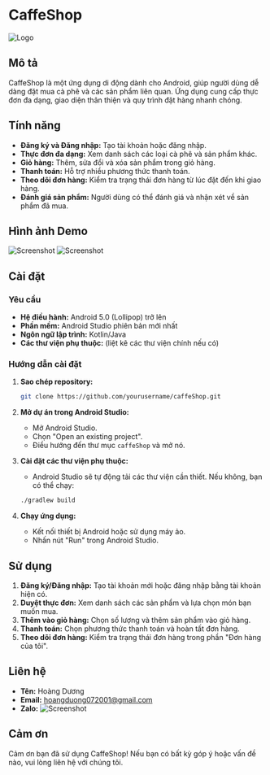 # CaffeShop

![Logo](path/to/logo.png)

## Mô tả

CaffeShop là một ứng dụng di động dành cho Android, giúp người dùng dễ dàng đặt mua cà phê và các sản phẩm liên quan. Ứng dụng cung cấp thực đơn đa dạng, giao diện thân thiện và quy trình đặt hàng nhanh chóng.

## Tính năng

- **Đăng ký và Đăng nhập:** Tạo tài khoản hoặc đăng nhập.
- **Thực đơn đa dạng:** Xem danh sách các loại cà phê và sản phẩm khác.
- **Giỏ hàng:** Thêm, sửa đổi và xóa sản phẩm trong giỏ hàng.
- **Thanh toán:** Hỗ trợ nhiều phương thức thanh toán.
- **Theo dõi đơn hàng:** Kiểm tra trạng thái đơn hàng từ lúc đặt đến khi giao hàng.
- **Đánh giá sản phẩm:** Người dùng có thể đánh giá và nhận xét về sản phẩm đã mua.

## Hình ảnh Demo

![Screenshot](https://drive.google.com/file/d/1K6DScMCObn7tM_Nwj8k9DF7mbPufqhQa/view?usp=sharing) ![Screenshot](https://drive.google.com/file/d/1K3HRIX1jl8S_jTx_2d1SJ4VzGEQfi7UH/view?usp=sharing)

## Cài đặt

### Yêu cầu

- **Hệ điều hành:** Android 5.0 (Lollipop) trở lên
- **Phần mềm:** Android Studio phiên bản mới nhất
- **Ngôn ngữ lập trình:** Kotlin/Java
- **Các thư viện phụ thuộc:** (liệt kê các thư viện chính nếu có)

### Hướng dẫn cài đặt

1. **Sao chép repository:**
    ```bash
    git clone https://github.com/yourusername/caffeShop.git
    ```
2. **Mở dự án trong Android Studio:**
    - Mở Android Studio.
    - Chọn "Open an existing project".
    - Điều hướng đến thư mục `caffeShop` và mở nó.

3. **Cài đặt các thư viện phụ thuộc:**
    - Android Studio sẽ tự động tải các thư viện cần thiết. Nếu không, bạn có thể chạy:
    ```bash
    ./gradlew build
    ```

4. **Chạy ứng dụng:**
    - Kết nối thiết bị Android hoặc sử dụng máy ảo.
    - Nhấn nút "Run" trong Android Studio.

## Sử dụng

1. **Đăng ký/Đăng nhập:** Tạo tài khoản mới hoặc đăng nhập bằng tài khoản hiện có.
2. **Duyệt thực đơn:** Xem danh sách các sản phẩm và lựa chọn món bạn muốn mua.
3. **Thêm vào giỏ hàng:** Chọn số lượng và thêm sản phẩm vào giỏ hàng.
4. **Thanh toán:** Chọn phương thức thanh toán và hoàn tất đơn hàng.
5. **Theo dõi đơn hàng:** Kiểm tra trạng thái đơn hàng trong phần "Đơn hàng của tôi".


## Liên hệ

- **Tên:** Hoàng Dương 
- **Email:** hoangduong072001@gmail.com
- **Zalo:** ![Screenshot](https://drive.google.com/file/d/1vvDrT6ABN709KypManRQEpXwyjefPOhv/view?usp=sharing)

## Cảm ơn

Cảm ơn bạn đã sử dụng CaffeShop! Nếu bạn có bất kỳ góp ý hoặc vấn đề nào, vui lòng liên hệ với chúng tôi.

